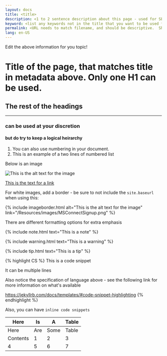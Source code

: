 ```yaml
---
layout: docs
title: <title>
description: <1 to 2 sentence description about this page - used for SEO>
keyword: <list any keywords not in the title that you want to be used for search>
permalink: <URL needs to match filename, and should be descriptive.  Should also include locale and parent folders.  For example, AllJoyn.md - /en-US/Docs/AllJoyn.htm, Downloads - /en-US/Downloads.htm>
lang: en-US
---
```


Edit the above information for you topic!

# Title of the page, that matches title in metadata above.  Only one H1 can be used.

## The rest of the headings
___

### can be used at your discretion

#### but do try to keep a logical heirarchy

1. You can also use numbering in your document.
2. This is an example of a two lines of numbered list

Below is an image

![This is the alt text for the image]({{site.baseurl}}/Resources/images/Octocat.png)

[This is the text for a link]({{site.baseurl}}/Docs/AllJoyn)

For white images, add a border - be sure to not include the `site.baseurl` when using this:

{% include imageborder.html alt="This is the alt text for the image" link="/Resources/images/MSConnectSignup.png" %}

There are different formatting options for extra emphasis

{% include note.html text="This is a note" %}

{% include warning.html text="This is a warning" %}

{% include tip.html text="This is a tip" %}

{% highlight CS %}
This is a code snippet

It can be multiple lines

Also notice the specification of language above - see the following link for more information on what's available

https://jekyllrb.com/docs/templates/#code-snippet-highlighting
{% endhighlight %}

Also, you can have `inline code snippets`

| Here | Is | A  | Table |
|------|----|----|-------|
| Here      | Are  | Some  | Table  |
| Contents  | 1    | 2     | 3      |
| 4         | 5    | 6     | 7      |   